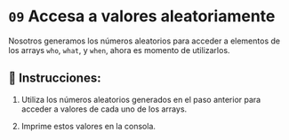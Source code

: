 # `09` Accesa a valores aleatoriamente

Nosotros generamos los números aleatorios para acceder a elementos de los arrays `who`, `what`, y `when`, ahora es momento de utilizarlos.

## 📝 Instrucciones:

1. Utiliza los números aleatorios generados en el paso anterior para acceder a valores de cada uno de los arrays.

2. Imprime estos valores en la consola.

